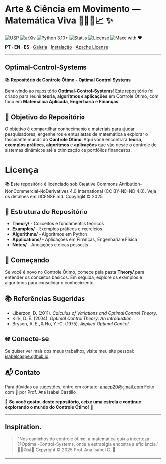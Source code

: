 <!-- HERO -->
# Arte & Ciência em Movimento — Matemática Viva 💎🔁🧭📈 ✨
[![USP](https://img.shields.io/badge/USP-Dissertação-0A3D91?logo=academia&logoColor=white)](https://teses.usp.br/teses/disponiveis/3/3151/tde-20102010-122044/en.php)
[![arXiv](https://img.shields.io/badge/arXiv-2504.01969-B31B1B?logo=arxiv&logoColor=white)](https://arxiv.org/abs/2504.01969)
![Python 3.10+](https://img.shields.io/badge/Python-3.10%2B-blue)
![Status](https://img.shields.io/badge/Status-Active-brightgreen)
![License](https://img.shields.io/badge/License-Apache-gold)
![Made with ❤](https://img.shields.io/badge/Made%20with-❤-ff69b4)

**PT · EN · ES** · [Galeria](#galeria--gifs) · [Instalação](#instalação--installation--instalación) · [Apache License](#licença--license--licencia)

---
## Optimal-Control-Systems

📚 **Repositório de Controle Ótimo - Optimal Control Systems**

Bem-vindo ao repositório **Optimal-Control-Systems**! Este repositório foi criado para reunir **teoria, algoritmos e aplicações** em Controle Ótimo, com foco em **Matemática Aplicada**, **Engenharia** e **Finanças**.

## 🎯 **Objetivo do Repositório**
O objetivo é compartilhar conhecimento e materiais para ajudar pesquisadores, engenheiros e entusiastas de matemática a explorar o fascinante mundo do **Controle Ótimo**. Aqui você encontrará **teoria**, **exemplos práticos**, **algoritmos** e **aplicações** que vão desde o controle de sistemas dinâmicos até a otimização de portfólios financeiros.

# Licença
📚 Este repositório é licenciado sob Creative Commons Attribution-NonCommercial-NoDerivatives 4.0 International (CC BY-NC-ND 4.0). Veja os detalhes em LICENSE.md.
Copyright © 2025
## 📁 **Estrutura do Repositório**

- **Theory/** - Conceitos e fundamentos teóricos
- **Examples/** - Exemplos práticos e exercícios
- **Algorithms/** - Algoritmos em Python 
- **Applications/** - Aplicações em Finanças, Engenharia e Física
- **Notes/** - Anotações e dicas pessoais

## 🚀 **Começando**
Se você é novo no Controle Ótimo, comece pela pasta **Theory/** para entender os conceitos básicos. Em seguida, explore os exemplos e algoritmos para consolidar o conhecimento.

## 📚 **Referências Sugeridas**
- Liberzon, D. (2011). *Calculus of Variations and Optimal Control Theory*.
- Kirk, D. E. (2004). *Optimal Control Theory: An Introduction*.
- Bryson, A. E., & Ho, Y.-C. (1975). *Applied Optimal Control*.

## 🌐 **Conecte-se**
Se quiser ver mais dos meus trabalhos, visite meu site pessoal: [isabelcaspe.github.io](https://isabelcaspe.github.io/).

## 📬 **Contato**
Para dúvidas ou sugestões, entre em contato: [anacp20@gmail.com](mailto:anacp20@gmail.com)
Feito com 💙 por Prof. Ana Isabel Castillo

🌟 **Se você gostou deste repositório, deixe uma estrela e continue explorando o mundo do Controle Ótimo!** 🌟

---
## Inspiration.
> "Nos caminhos do controle ótimo, a matemática guia a incerteza @Optimal-Control-Systems, onde a estratégia encontra a eficiência." 🎯📐⚙️📊🧭
>  Copyright © 2025 Prof. Ana Isabel C. 💙

---
